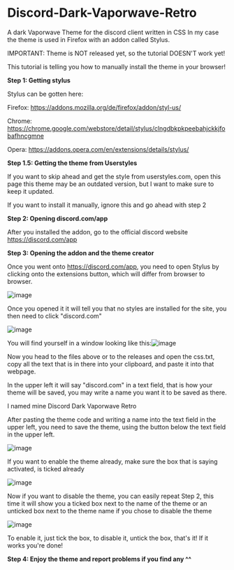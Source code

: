 # Discord-Dark-Vaporwave-Retro
A dark Vaporwave Theme for the discord client written in CSS
In my case the theme is used in Firefox with an addon called Stylus.


IMPORTANT: Theme is NOT released yet, so the tutorial DOESN'T work yet!

This tutorial is telling you how to manually install the theme in your browser!

**Step 1: Getting stylus**

Stylus can be gotten here:

Firefox: https://addons.mozilla.org/de/firefox/addon/styl-us/

Chrome: https://chrome.google.com/webstore/detail/stylus/clngdbkpkpeebahjckkjfobafhncgmne

Opera: https://addons.opera.com/en/extensions/details/stylus/

**Step 1.5: Getting the theme from Userstyles**

If you want to skip ahead and get the style from userstyles.com, open this page this theme may be an outdated version, but I want to make sure to keep it updated.

If you want to install it manually, ignore this and go ahead with step 2

**Step 2: Opening discord.com/app**

After you installed the addon, go to the official discord website https://discord.com/app

**Step 3: Opening the addon and the theme creator**

Once you went onto https://discord.com/app, you need to open Stylus by clicking onto the extensions button, which will differ from browser to browser.

![image](https://user-images.githubusercontent.com/64021242/232127853-a4222f49-d388-4a42-bd2e-7ec229fb3652.png)

Once you opened it it will tell you that no styles are installed for the site, you then need to click "discord.com"

![image](https://user-images.githubusercontent.com/64021242/232129492-99393395-d006-4c0c-af9c-0e82295200df.png)

You will find yourself in a window looking like this:![image](https://user-images.githubusercontent.com/64021242/232129691-e0ae0ba5-945b-4148-8dec-dfba9d4482ae.png)

Now you head to the files above or to the releases and open the css.txt, copy all the text that is in there into your clipboard, and paste it into that webpage.

In the upper left it will say "discord.com" in a text field, that is how your theme will be saved, you may write a name you want it to be saved as there.

I named mine Discord Dark Vaporwave Retro

After pasting the theme code and writing a name into the text field in the upper left, you need to save the theme, using the button below the text field in the upper left.

![image](https://user-images.githubusercontent.com/64021242/232131555-d2799564-9cd4-4415-bb05-dc8faa9b58bc.png)

If you want to enable the theme already, make sure the box that is saying activated, is ticked already

![image](https://user-images.githubusercontent.com/64021242/232131769-53e73b04-d38c-47fb-b7e4-e506d4eed7dc.png)

Now if you want to disable the theme, you can easily repeat Step 2, this time it will show you a ticked box next to the name of the theme or an unticked box next to the theme name if you chose to disable the theme

![image](https://user-images.githubusercontent.com/64021242/232132632-29e626ee-a434-4887-ab19-1d8a50b4c17e.png)

To enable it, just tick the box, to disable it, untick the box, that's it!
If it works you're done!

**Step 4: Enjoy the theme and report problems if you find any ^^**
